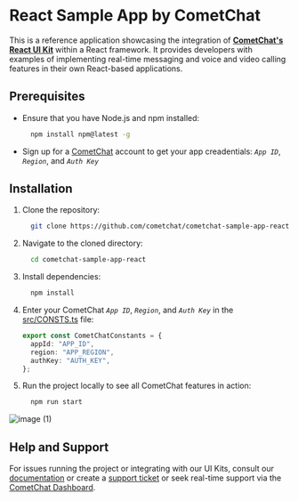# React Sample App by CometChat

This is a reference application showcasing the integration of [**CometChat's React UI Kit**](https://www.cometchat.com/docs/v4/react-uikit/overview) within a React framework. It provides developers with examples of implementing real-time messaging and voice and video calling features in their own React-based applications.

## Prerequisites

- Ensure that you have Node.js and npm installed:
  
    ```sh
      npm install npm@latest -g
    ```

- Sign up for a [CometChat](https://app.cometchat.com/) account to get your app creadentials: _`App ID`_, _`Region`_, and _`Auth Key`_


## Installation
1. Clone the repository:
    ```sh
      git clone https://github.com/cometchat/cometchat-sample-app-react.git
    ```
2. Navigate to the cloned directory:
    ```sh
      cd cometchat-sample-app-react
    ```
3. Install dependencies:
    ```sh
      npm install
    ```
4. Enter your CometChat _`App ID`_, _`Region`_, and _`Auth Key`_ in the [src/CONSTS.ts](https://github.com/cometchat/cometchat-sample-app-react/blob/v4/src/constants.ts) file:
    ```typescript
	export const CometChatConstants = {
	  appId: "APP_ID",
	  region: "APP_REGION",
	  authKey: "AUTH_KEY",
	};
    ```
5. Run the project locally to see all CometChat features in action:
    ```sh
      npm run start
    ```
![image (1)](https://github.com/cometchat/cometchat-sample-app-react/assets/2210730/a2cb7d80-c97e-4cb9-90d2-48a78e86de69)



## Help and Support
For issues running the project or integrating with our UI Kits, consult our [documentation](https://www.cometchat.com/docs/react-uikit/integration) or create a [support ticket](https://help.cometchat.com/hc/en-us) or seek real-time support via the [CometChat Dashboard](http://app.cometchat.com/).
